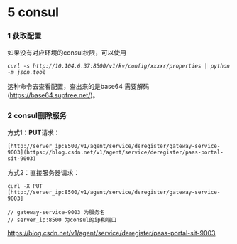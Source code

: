 # 5 consul

### 1 获取配置

如果没有对应环境的consul权限，可以使用

*`curl -s http://10.104.6.37:8500/v1/kv/config/xxxxr/properties | python -m json.tool`*

这种命令去查看配置，查出来的是base64  需要解码(https://base64.supfree.net/)。



### 2 consul删除服务

方式1：**PUT**请求：

```
[http://server_ip:8500/v1/agent/service/deregister/gateway-service-9003](https://blog.csdn.net/v1/agent/service/deregister/paas-portal-sit-9003)
```



方式2：直接服务器请求：

```
curl -X PUT [http://server_ip:8500/v1/agent/service/deregister/gateway-service-9003]

// gateway-service-9003 为服务名
// server_ip:8500 为consul的ip和端口
```

https://blog.csdn.net/v1/agent/service/deregister/paas-portal-sit-9003

 

